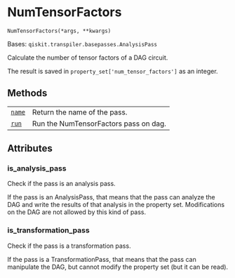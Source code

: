 # NumTensorFactors

<span id="undefined" />

`NumTensorFactors(*args, **kwargs)`

Bases: `qiskit.transpiler.basepasses.AnalysisPass`

Calculate the number of tensor factors of a DAG circuit.

The result is saved in `property_set['num_tensor_factors']` as an integer.

## Methods

|                                                                                                                                                          |                                       |
| -------------------------------------------------------------------------------------------------------------------------------------------------------- | ------------------------------------- |
| [`name`](qiskit.transpiler.passes.NumTensorFactors.name#qiskit.transpiler.passes.NumTensorFactors.name "qiskit.transpiler.passes.NumTensorFactors.name") | Return the name of the pass.          |
| [`run`](qiskit.transpiler.passes.NumTensorFactors.run#qiskit.transpiler.passes.NumTensorFactors.run "qiskit.transpiler.passes.NumTensorFactors.run")     | Run the NumTensorFactors pass on dag. |

## Attributes

<span id="undefined" />

### is\_analysis\_pass

Check if the pass is an analysis pass.

If the pass is an AnalysisPass, that means that the pass can analyze the DAG and write the results of that analysis in the property set. Modifications on the DAG are not allowed by this kind of pass.

<span id="undefined" />

### is\_transformation\_pass

Check if the pass is a transformation pass.

If the pass is a TransformationPass, that means that the pass can manipulate the DAG, but cannot modify the property set (but it can be read).
